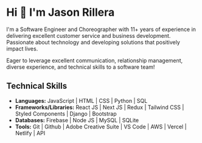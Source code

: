 # Hi 👋 I'm Jason Rillera
I'm a Software Engineer and Choreographer with 11+ years of experience in delivering excellent customer service and business development. Passionate about technology and developing solutions that positively impact lives. 

Eager to leverage excellent communication, relationship management, diverse experience, and technical skills to a software team!

## Technical Skills
- **Languages:** JavaScript | HTML | CSS | Python | SQL  
- **Frameworks/Libraries:** React JS | Next JS | Redux | Tailwind CSS | Styled Components | Django | Bootstrap 
- **Databases:** Firebase | Node JS | MySQL | SQLite
- **Tools:** Git | Github | Adobe Creative Suite | VS Code | AWS | Vercel | Netlify | API

<!--
**JasonRillera/JasonRillera** is a ✨ _special_ ✨ repository because its `README.md` (this file) appears on your GitHub profile.

Here are some ideas to get you started:

- 🔭 I’m currently working on ...
- 🌱 I’m currently learning ...
- 👯 I’m looking to collaborate on ...
- 🤔 I’m looking for help with ...
- 💬 Ask me about ...
- 📫 How to reach me: ...
- 😄 Pronouns: ...
- ⚡ Fun fact: ...
-->
